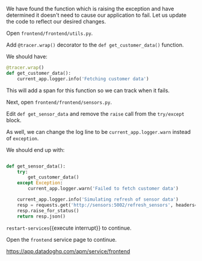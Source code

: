 We have found the function which is raising the exception
and have determined it doesn't need to cause our application
to fail. Let us update the code to reflect our desired changes.

Open `frontend/frontend/utils.py`.

Add `@tracer.wrap()` decorator to the `def get_customer_data()` function.

We should have:

```python
@tracer.wrap()
def get_customer_data():
    current_app.logger.info('Fetching customer data')
```

This will add a span for this function so we can track when it fails.

Next, open `frontend/frontend/sensors.py`.

Edit `def get_sensor_data` and remove the `raise` call from the `try/except` block.

As well, we can change the log line to be `current_app.logger.warn` instead of `exception`.

We should end up with:

```python

def get_sensor_data():
    try:
        get_customer_data()
    except Exception:
        current_app.logger.warn('Failed to fetch customer data')

    current_app.logger.info('Simulating refresh of sensor data')
    resp = requests.get('http://sensors:5002/refresh_sensors', headers=get_request_headers())
    resp.raise_for_status()
    return resp.json()
```


`restart-services`{{execute interrupt}} to continue.

Open the `frontend` service page to continue.

https://app.datadoghq.com/apm/service/frontend
